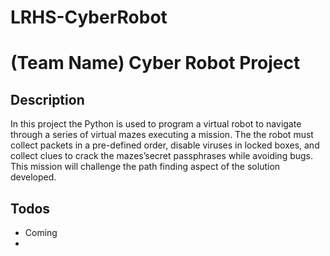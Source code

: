 # LRHS-CyberRobot

# (Team Name) Cyber Robot Project

## Description
In this project the Python is used to program a virtual robot to navigate through a series of virtual mazes executing a mission. The the robot must collect packets in a pre-defined order, disable viruses in locked boxes, and collect clues to crack the mazes’secret passphrases while avoiding bugs. This mission will challenge the path finding aspect of the solution developed. 

## Todos
 -  Coming
 - 

